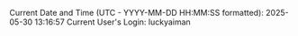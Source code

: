 Current Date and Time (UTC - YYYY-MM-DD HH:MM:SS formatted): 2025-05-30 13:16:57
Current User's Login: luckyaiman
